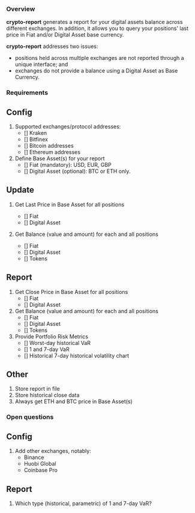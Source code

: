 ### Overview
**crypto-report** generates a report for your digital assets balance across different exchanges. In addition, it allows you to query your positions' last price in Fiat and/or Digital Asset base currency.

**crypto-report** addresses two issues:

* positions held across multiple exchanges are not reported through a unique interface; and
* exchanges do not provide a balance using a Digital Asset as Base Currency.

### Requirements
## Config
1. Supported exchanges/protocol addresses:
    * [] Kraken
    * [] Bitfinex
    * [] Bitcoin addresses
    * [] Ethereum addresses
2. Define Base Asset(s) for your report
    * [] Fiat (mandatory): USD, EUR, GBP
    * [] Digital Asset (optional): BTC or ETH only.

## Update
1. Get Last Price in Base Asset for all positions
    * [] Fiat
    * [] Digital Asset

2. Get Balance (value and amount) for each and all positions
    * [] Fiat
    * [] Digital Asset
    * [] Tokens

## Report
1. Get Close Price in Base Asset for all positions
    * [] Fiat
    * [] Digital Asset
2. Get Balance (value and amount) for each and all positions
    * [] Fiat
    * [] Digital Asset
    * [] Tokens
3. Provide Portfolio Risk Metrics
    * [] Worst-day historical VaR
    * [] 1 and 7-day VaR
    * [] Historical 7-day historical volatility chart

## Other
1. Store report in file
2. Store historical close data
3. Always get ETH and BTC price in Base Asset(s)

### Open questions
## Config
1. Add other exchanges, notably:
    * Binance
    * Huobi Global
    * Coinbase Pro

## Report
1. Which type (historical, parametric) of 1 and 7-day VaR?

